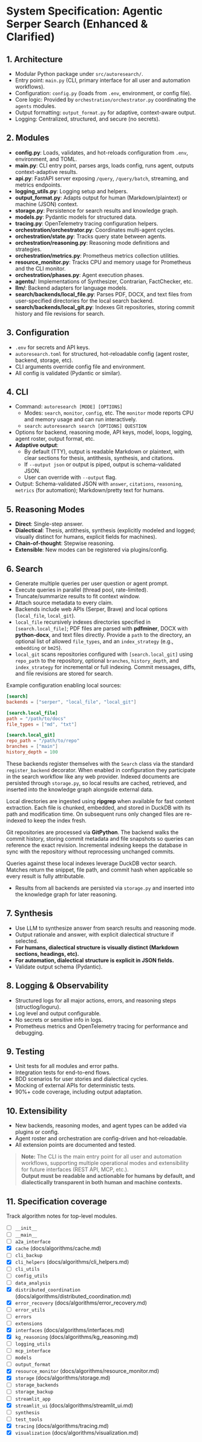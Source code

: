 # System Specification: Agentic Serper Search (Enhanced & Clarified)

## 1. Architecture

- Modular Python package under `src/autoresearch/`.
- Entry point: `main.py` (CLI, primary interface for all user and automation workflows).
- Configuration: `config.py` (loads from `.env`, environment, or config file).
- Core logic: Provided by `orchestration/orchestrator.py` coordinating the `agents` modules.
- Output formatting: `output_format.py` for adaptive, context-aware output.
- Logging: Centralized, structured, and secure (no secrets).

## 2. Modules

- **config.py**: Loads, validates, and hot-reloads configuration from `.env`, environment, and TOML.
- **main.py**: CLI entry point, parses args, loads config, runs agent, outputs context-adaptive results.
- **api.py**: FastAPI server exposing `/query`, `/query/batch`, streaming, and metrics endpoints.
- **logging_utils.py**: Logging setup and helpers.
- **output_format.py**: Adapts output for human (Markdown/plaintext) or machine (JSON) context.
- **storage.py**: Persistence for search results and knowledge graph.
- **models.py**: Pydantic models for structured data.
- **tracing.py**: OpenTelemetry tracing configuration helpers.
- **orchestration/orchestrator.py**: Coordinates multi-agent cycles.
- **orchestration/state.py**: Tracks query state between agents.
- **orchestration/reasoning.py**: Reasoning mode definitions and strategies.
- **orchestration/metrics.py**: Prometheus metrics collection utilities.
- **resource_monitor.py**: Tracks CPU and memory usage for Prometheus and the CLI monitor.
- **orchestration/phases.py**: Agent execution phases.
- **agents/**: Implementations of Synthesizer, Contrarian, FactChecker, etc.
- **llm/**: Backend adapters for language models.
 - **search/backends/local_file.py**: Parses PDF, DOCX, and text files from
   user-specified directories for the local search backend.
- **search/backends/local_git.py**: Indexes Git repositories, storing commit
  history and file revisions for search.

## 3. Configuration

- `.env` for secrets and API keys.
- `autoresearch.toml` for structured, hot-reloadable config (agent roster, backend, storage, etc).
- CLI arguments override config file and environment.
- All config is validated (Pydantic or similar).

## 4. CLI

- Command: `autoresearch [MODE] [OPTIONS]`
  - Modes: `search`, `monitor`, `config`, etc. The `monitor` mode reports CPU and memory usage and can run interactively.
  - `search`: `autoresearch search [OPTIONS] QUESTION`
- Options for backend, reasoning mode, API keys, model, loops, logging, agent roster, output format, etc.
- **Adaptive output**:
  - By default (TTY), output is readable Markdown or plaintext, with clear sections for thesis, antithesis, synthesis, and citations.
  - If `--output json` or output is piped, output is schema-validated JSON.
  - User can override with `--output` flag.
- Output: Schema-validated JSON with `answer`, `citations`, `reasoning`, `metrics` (for automation); Markdown/pretty text for humans.

## 5. Reasoning Modes

- **Direct**: Single-step answer.
- **Dialectical**: Thesis, antithesis, synthesis (explicitly modeled and logged; visually distinct for humans, explicit fields for machines).
- **Chain-of-thought**: Stepwise reasoning.
- **Extensible**: New modes can be registered via plugins/config.

## 6. Search

- Generate multiple queries per user question or agent prompt.
- Execute queries in parallel (thread pool, rate-limited).
- Truncate/summarize results to fit context window.
- Attach source metadata to every claim.
- Backends include web APIs (Serper, Brave) and local options
  (`local_file`, `local_git`).
- `local_file` recursively indexes directories specified in `[search.local_file]`;
  PDF files are parsed with **pdfminer**, DOCX with **python-docx**, and text
  files directly. Provide a `path` to the directory, an optional list of
  allowed `file_types`, and an `index_strategy` (e.g., `embedding` or `bm25`).
- `local_git` scans repositories configured with `[search.local_git]` using
  `repo_path` to the repository, optional `branches`, `history_depth`, and
  `index_strategy` for incremental or full indexing. Commit messages, diffs,
  and file revisions are stored for search.

Example configuration enabling local sources:

```toml
[search]
backends = ["serper", "local_file", "local_git"]

[search.local_file]
path = "/path/to/docs"
file_types = ["md", "txt"]

[search.local_git]
repo_path = "/path/to/repo"
branches = ["main"]
history_depth = 100
```

These backends register themselves with the `Search` class via the standard
`register_backend` decorator. When enabled in configuration they participate in
the search workflow like any web provider. Indexed documents are persisted
through `storage.py`, so local results are cached, retrieved, and inserted into
the knowledge graph alongside external data.

Local directories are ingested using **ripgrep** when available for fast content extraction. Each file is chunked, embedded, and stored in DuckDB with its path and modification time. On subsequent runs only changed files are re-indexed to keep the index fresh.

Git repositories are processed via **GitPython**. The backend walks the commit history, storing commit metadata and file snapshots so queries can reference the exact revision. Incremental indexing keeps the database in sync with the repository without reprocessing unchanged commits.

Queries against these local indexes leverage DuckDB vector search. Matches return the snippet, file path, and commit hash when applicable so every result is fully attributable.
- Results from all backends are persisted via `storage.py` and inserted into the
  knowledge graph for later reasoning.

## 7. Synthesis

- Use LLM to synthesize answer from search results and reasoning mode.
- Output rationale and answer, with explicit dialectical structure if selected.
- **For humans, dialectical structure is visually distinct (Markdown sections, headings, etc).**
- **For automation, dialectical structure is explicit in JSON fields.**
- Validate output schema (Pydantic).

## 8. Logging & Observability

- Structured logs for all major actions, errors, and reasoning steps (structlog/loguru).
- Log level and output configurable.
- No secrets or sensitive info in logs.
- Prometheus metrics and OpenTelemetry tracing for performance and debugging.

## 9. Testing

- Unit tests for all modules and error paths.
- Integration tests for end-to-end flows.
- BDD scenarios for user stories and dialectical cycles.
- Mocking of external APIs for deterministic tests.
- 90%+ code coverage, including output adaptation.

## 10. Extensibility

- New backends, reasoning modes, and agent types can be added via plugins or config.
- Agent roster and orchestration are config-driven and hot-reloadable.
- All extension points are documented and tested.

> **Note:** The CLI is the main entry point for all user and automation workflows, supporting multiple operational modes and extensibility for future interfaces (REST API, MCP, etc.).  
> **Output must be readable and actionable for humans by default, and dialectically transparent in both human and machine contexts.**


## 11. Specification coverage

Track algorithm notes for top-level modules.

- [ ] `__init__`
- [ ] `__main__`
- [ ] `a2a_interface`
- [x] `cache` (docs/algorithms/cache.md)
- [ ] `cli_backup`
- [x] `cli_helpers` (docs/algorithms/cli_helpers.md)
- [ ] `cli_utils`
- [ ] `config_utils`
- [ ] `data_analysis`
- [x] `distributed_coordination` (docs/algorithms/distributed_coordination.md)
- [x] `error_recovery` (docs/algorithms/error_recovery.md)
- [ ] `error_utils`
- [ ] `errors`
- [ ] `extensions`
- [x] `interfaces` (docs/algorithms/interfaces.md)
- [x] `kg_reasoning` (docs/algorithms/kg_reasoning.md)
- [ ] `logging_utils`
- [ ] `mcp_interface`
- [ ] `models`
- [ ] `output_format`
- [x] `resource_monitor` (docs/algorithms/resource_monitor.md)
- [x] `storage` (docs/algorithms/storage.md)
- [ ] `storage_backends`
- [ ] `storage_backup`
- [ ] `streamlit_app`
- [x] `streamlit_ui` (docs/algorithms/streamlit_ui.md)
- [ ] `synthesis`
- [ ] `test_tools`
- [x] `tracing` (docs/algorithms/tracing.md)
- [x] `visualization` (docs/algorithms/visualization.md)
